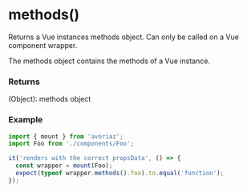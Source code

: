 # methods()

Returns a Vue instances methods object. Can only be called on a Vue component wrapper.

The methods object contains the methods of a Vue instance.

### Returns

(Object): methods object 

### Example

```js
import { mount } from 'avoriaz';
import Foo from './components/Foo';

it('renders with the correct propsData', () => {
  const wrapper = mount(Foo);
  expect(typeof wrapper.methods().foo).to.equal('function');
});
```